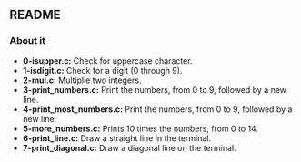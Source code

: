 ## README

### About it

- **0-isupper.c:** Check for uppercase character.
- **1-isdigit.c:** Check for a digit (0 through 9).
- **2-mul.c:** Multiplie two integers.
- **3-print_numbers.c:** Print the numbers, from 0 to 9, followed by a new line.
- **4-print_most_numbers.c:** Print the numbers, from 0 to 9, followed by a new line.
- **5-more_numbers.c:** Prints 10 times the numbers, from 0 to 14.
- **6-print_line.c:** Draw a straight line in the terminal.
- **7-print_diagonal.c:** Draw a diagonal line on the terminal.